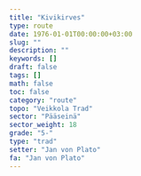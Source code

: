 ```yaml
---
title: "Kivikirves"
type: route
date: 1976-01-01T00:00:00+03:00
slug: ""
description: ""
keywords: []
draft: false
tags: []
math: false
toc: false
category: "route"
topo: "Veikkola Trad"
sector: "Pääseinä"
sector_weight: 18
grade: "5-"
type: "trad"
setter: "Jan von Plato"
fa: "Jan von Plato"
---
```

